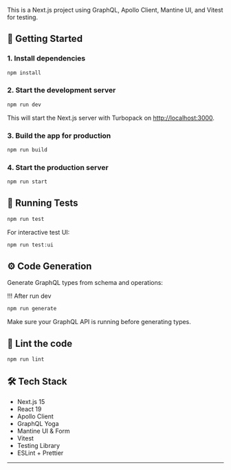 This is a Next.js project using GraphQL, Apollo Client, Mantine UI, and Vitest for testing.

## 🚀 Getting Started

### 1. Install dependencies

```bash
npm install
```

### 2. Start the development server

```bash
npm run dev
```

This will start the Next.js server with Turbopack on [http://localhost:3000](http://localhost:3000).

### 3. Build the app for production

```bash
npm run build
```

### 4. Start the production server

```bash
npm run start
```

## 🧪 Running Tests

```bash
npm run test
```

For interactive test UI:

```bash
npm run test:ui
```

## ⚙️ Code Generation

Generate GraphQL types from schema and operations:

!!! After run dev
```bash
npm run generate
```

Make sure your GraphQL API is running before generating types.

## 🧼 Lint the code

```bash
npm run lint
```

## 🛠 Tech Stack

- Next.js 15
- React 19
- Apollo Client
- GraphQL Yoga
- Mantine UI & Form
- Vitest
- Testing Library
- ESLint + Prettier

---
